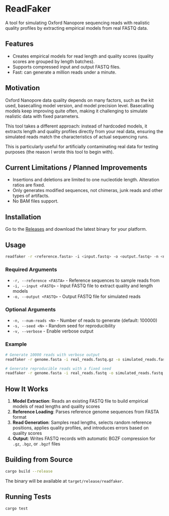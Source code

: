 # ReadFaker

A tool for simulating Oxford Nanopore sequencing reads with realistic quality profiles by extracting empirical models
from real FASTQ data.

## Features

- Creates empirical models for read length and quality scores (quality scores are grouped by length batches).
- Supports compressed input and output FASTQ files.
- Fast: can generate a million reads under a minute.

## Motivation

Oxford Nanopore data quality depends on many factors, such as the kit used, basecalling model version, and model
precision level.
Basecalling models keep improving quite often, making it challenging to simulate realistic data with fixed parameters.

This tool takes a different approach: instead of hardcoded models, it extracts length and quality profiles directly from
your real data, ensuring the simulated reads match the characteristics of actual sequencing runs.

This is particularly useful for artificially contaminating real data for testing purposes (the reason I wrote this tool
to begin with).

## Current Limitations / Planned Improvements

- Insertions and deletions are limited to one nucleotide length. Alteration ratios are fixed.
- Only generates modified sequences, not chimeras, junk reads and other types of artifacts.
- No BAM files support.

## Installation

Go to the [Releases](https://github.com/dialvarezs/readfaker/releases) and download the latest binary for your
platform.

## Usage

```bash
readfaker -r <reference.fasta> -i <input.fastq> -o <output.fastq> -n <num_reads>
```

### Required Arguments

- `-r, --reference <FASTA>` - Reference sequences to sample reads from
- `-i, --input <FASTQ>` - Input FASTQ file to extract quality and length models
- `-o, --output <FASTQ>` - Output FASTQ file for simulated reads

### Optional Arguments

- `-n, --num-reads <N>` - Number of reads to generate (default: 100000)
- `-s, --seed <N>` - Random seed for reproducibility
- `-v, --verbose` - Enable verbose output

### Example

```bash
# Generate 10000 reads with verbose output
readfaker -r genome.fasta -i real_reads.fastq.gz -o simulated_reads.fastq.gz -n 10000 -v

# Generate reproducible reads with a fixed seed
readfaker -r genome.fasta -i real_reads.fastq -o simulated_reads.fastq -s 42
```

## How It Works

1. **Model Extraction**: Reads an existing FASTQ file to build empirical models of read lengths and quality scores
2. **Reference Loading**: Parses reference genome sequences from FASTA format
3. **Read Generation**: Samples read lengths, selects random reference positions, applies quality profiles, and
   introduces errors based on quality scores
4. **Output**: Writes FASTQ records with automatic BGZF compression for `.gz`, `.bgz`, or `.bgzf` files

## Building from Source

```bash
cargo build --release
```

The binary will be available at `target/release/readfaker`.

## Running Tests

```bash
cargo test
```